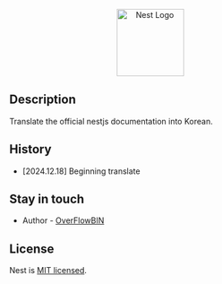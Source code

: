 <p align="center">
  <a href="http://nestjs.com/" target="blank"><img src="https://nestjs.com/img/logo-small.svg" width="120" alt="Nest Logo" /></a>
</p>

## Description

Translate the official nestjs documentation into Korean.

## History

- [2024.12.18] Beginning translate


## Stay in touch

- Author - [OverFlowBIN](https://github.com/overFlowBIN/)


## License

Nest is [MIT licensed](LICENSE).
